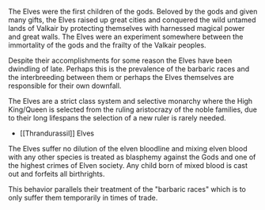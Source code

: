 The Elves were the first children of the gods. Beloved by the gods and given many gifts, the Elves raised up great cities and conquered the wild untamed lands of Valkair by protecting themselves with harnessed magical power and great walls. The Elves were an experiment somewhere between the immortality of the gods and the frailty of the Valkair peoples.

Despite their accomplishments for some reason the Elves have been dwindling of late. Perhaps this is the prevalence of the barbaric races and the interbreeding between them or perhaps the Elves themselves are responsible for their own downfall.

The Elves are a strict class system and selective monarchy where the High King/Queen is selected from the ruling aristocrazy of the noble families, due to their long lifespans the selection of a new ruler is rarely needed.

- [[Thrandurassil]] Elves

The Elves suffer no dilution of the elven bloodline and mixing elven blood with any other species is treated as blasphemy against the Gods and one of the highest crimes of Elven society. Any child born of mixed blood is cast out and forfeits all birthrights.

This behavior parallels their treatment of the "barbaric races" which is to only suffer them temporarily in times of trade.